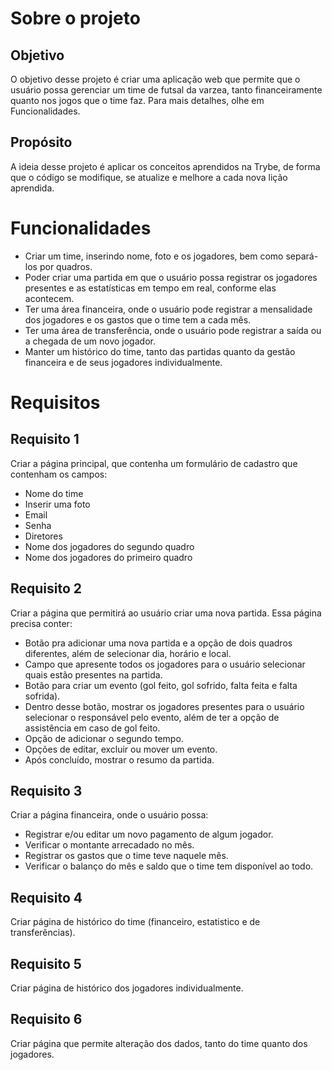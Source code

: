 # Sobre o projeto

## Objetivo
O objetivo desse projeto é criar uma aplicação web que permite que o usuário possa gerenciar um time de futsal da varzea, tanto financeiramente quanto nos jogos que o time faz. Para mais detalhes, olhe em Funcionalidades.

## Propósito
A ideia desse projeto é aplicar os conceitos aprendidos na Trybe, de forma que o código se modifique, se atualize e melhore a cada nova lição aprendida.

# Funcionalidades
- Criar um time, inserindo nome, foto e os jogadores, bem como separá-los por quadros.
- Poder criar uma partida em que o usuário possa registrar os jogadores presentes e as estatísticas em tempo em real, conforme elas acontecem.
- Ter uma área financeira, onde o usuário pode registrar a mensalidade dos jogadores e os gastos que o time tem a cada mês.
- Ter uma área de transferência, onde o usuário pode registrar a saída ou a chegada de um novo jogador.
- Manter um histórico do time, tanto das partidas quanto da gestão financeira e de seus jogadores individualmente.


# Requisitos

## Requisito 1
Criar a página principal, que contenha um formulário de cadastro que contenham os campos:
- Nome do time
- Inserir uma foto
- Email
- Senha
- Diretores
- Nome dos jogadores do segundo quadro
- Nome dos jogadores do primeiro quadro

## Requisito 2
Criar a página que permitirá ao usuário criar uma nova partida. Essa página precisa conter:
- Botão pra adicionar uma nova partida e a opção de dois quadros diferentes, além de selecionar dia, horário e local.
- Campo que apresente todos os jogadores para o usuário selecionar quais estão presentes na partida.
- Botão para criar um evento (gol feito, gol sofrido, falta feita e falta sofrida).
- Dentro desse botão, mostrar os jogadores presentes para o usuário selecionar o responsável pelo evento, além de ter a opção de assistência em caso de gol feito.
- Opção de adicionar o segundo tempo.
- Opções de editar, excluir ou mover um evento.
- Após concluído, mostrar o resumo da partida.

## Requisito 3
Criar a página financeira, onde o usuário possa:
- Registrar e/ou editar um novo pagamento de algum jogador.
- Verificar o montante arrecadado no mês.
- Registrar os gastos que o time teve naquele mês.
- Verificar o balanço do mês e saldo que o time tem disponível ao todo.

## Requisito 4
Criar página de histórico do time (financeiro, estatistico e de transferências).

## Requisito 5
Criar página de histórico dos jogadores individualmente.

## Requisito 6
Criar página que permite alteração dos dados, tanto do time quanto dos jogadores.
